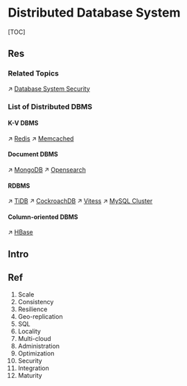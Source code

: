 # Distributed Database System

[TOC]



## Res
### Related Topics
↗ [Database System Security](../../../../CyberSecurity/System%20Security/Database%20System%20Security/Database%20System%20Security.md)


### List of Distributed DBMS
#### K-V DBMS
↗ [Redis](../../../../🔑%20CS_Core/🍕%20Database%20System/👔%20DBMS/Key-Value%20DBMS/Redis/Redis.md)
↗ [Memcached](../../../../🔑%20CS_Core/🍕%20Database%20System/👔%20DBMS/Key-Value%20DBMS/Memcached/Memcached.md)

#### Document DBMS
↗ [MongoDB](../../../../🔑%20CS_Core/🍕%20Database%20System/👔%20DBMS/Document%20Database/MongoDB/MongoDB.md)
↗ [Opensearch](../../../../🔑%20CS_Core/🍕%20Database%20System/👔%20DBMS/Document%20Database/Opensearch/Opensearch.md)

#### RDBMS
↗ [TiDB](../../../../🔑%20CS_Core/🍕%20Database%20System/👔%20DBMS/RDBMS%20(Relational)/TiDB/TiDB.md)
↗ [CockroachDB](../../../../🔑%20CS_Core/🍕%20Database%20System/👔%20DBMS/RDBMS%20(Relational)/CockroachDB/CockroachDB.md)
↗ [Vitess](../../../../🔑%20CS_Core/🍕%20Database%20System/👔%20DBMS/RDBMS%20(Relational)/Vitess/Vitess.md)
↗ [MySQL Cluster](../../../../🔑%20CS_Core/🍕%20Database%20System/👔%20DBMS/RDBMS%20(Relational)/MySQL%20Cluster/MySQL%20Cluster.md)

#### Column-oriented DBMS
↗ [HBase](../../../../🔑%20CS_Core/🍕%20Database%20System/👔%20DBMS/Column%20Oriented%20Database/Hbase/HBase.md)



## Intro


## Ref
[👍 What is distributed SQL? An evolution of the database]: https://www.cockroachlabs.com/blog/what-is-distributed-sql/
1. Scale
2. Consistency
3. Resilience
4. Geo-replication
5. SQL
6. Locality
7. Multi-cloud
8. Administration
9. Optimization
10. Security
11. Integration
12. Maturity
